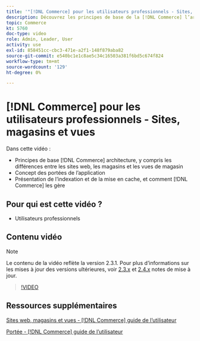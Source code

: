 ```yaml
---
title: '"[!DNL Commerce] pour les utilisateurs professionnels - Sites, magasins et vues"'
description: Découvrez les principes de base de la [!DNL Commerce] l’architecture, notamment les différences entre les sites web, les magasins, les vues de magasin et les portées d’application. Comprendre l’indexation et la mise en cache.
topic: Commerce
kt: 5760
doc-type: video
role: Admin, Leader, User
activity: use
exl-id: 858451cc-cbc3-471e-a2f1-148f879aba82
source-git-commit: e540bc1e1c8ae5c34c16503a381f6bd5c674f824
workflow-type: tm+mt
source-wordcount: '129'
ht-degree: 0%

---
```


# [!DNL Commerce] pour les utilisateurs professionnels - Sites, magasins et vues

Dans cette vidéo :

- Principes de base [!DNL Commerce] architecture, y compris les différences entre les sites web, les magasins et les vues de magasin
- Concept des portées de l’application
- Présentation de l’indexation et de la mise en cache, et comment [!DNL Commerce] les gère

## Pour qui est cette vidéo ?

- Utilisateurs professionnels

## Contenu vidéo

>[!NOTE]
>
>Le contenu de la vidéo reflète la version 2.3.1. Pour plus d’informations sur les mises à jour des versions ultérieures, voir [ 2.3.x](https://devdocs.magento.com/guides/v2.3/release-notes/bk-release-notes.html) et [2.4.x](https://devdocs.magento.com/guides/v2.4/release-notes/bk-release-notes.html) notes de mise à jour.

>[!VIDEO](https://video.tv.adobe.com/v/35945?quality=12&learn=on)

## Ressources supplémentaires

[Sites web, magasins et vues - [!DNL Commerce] guide de l’utilisateur](https://docs.magento.com/user-guide/stores/websites-stores-views.html)

[Portée - [!DNL Commerce] guide de l’utilisateur](https://docs.magento.com/user-guide/configuration/scope.html)
